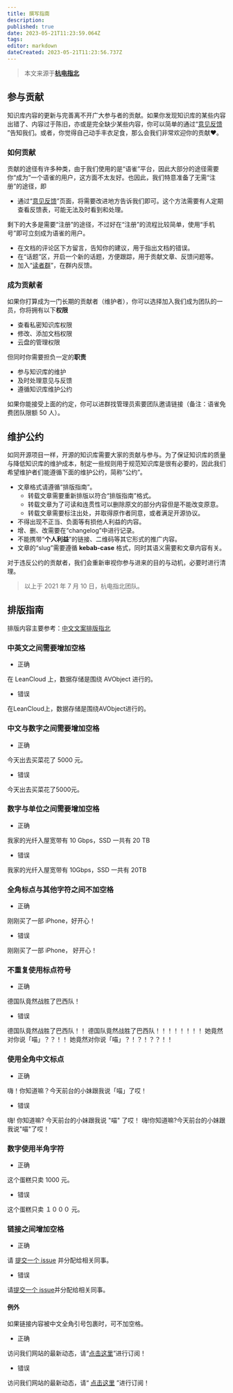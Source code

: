 ```yaml
---
title: 撰写指南
description: 
published: true
date: 2023-05-21T11:23:59.064Z
tags: 
editor: markdown
dateCreated: 2023-05-21T11:23:56.737Z
---
```


> 本文来源于[**杭电指北**](https://www.yuque.com/hduer/guide)

## 参与贡献

知识库内容的更新与完善离不开广大参与者的贡献。如果你发现知识库的某些内容出错了、内容过于陈旧，亦或是完全缺少某些内容，你可以简单的通过“[意见反馈](https://www.yuque.com/hduer/guide/feedback)
”告知我们。或者，你觉得自己动手丰衣足食，那么会我们非常欢迎你的贡献❤。

### 如何贡献

贡献的途径有许多种类，由于我们使用的是“语雀”平台，因此大部分的途径需要你“成为”一个语雀的用户，这方面不太友好。也因此，我们特意准备了无需“注册”的途径，即

- 通过“[意见反馈](https://www.yuque.com/hduer/guide/feedback)”页面，将需要改进地方告诉我们即可。这个方法需要有人定期查看反馈表，可能无法及时看到和处理。

剩下的大多是需要“注册”的途径，不过好在“注册”的流程比较简单，使用“手机号”即可立刻成为语雀的用户。

- 在文档的评论区下方留言，告知你的建议，用于指出文档的错误。
- 在“话题”区，开启一个新的话题，方便跟踪，用于贡献文章、反馈问题等。
- 加入“[读者群](https://www.yuque.com/hduer/guide/help)”，在群内反馈。

### 成为贡献者

如果你打算成为一门长期的贡献者（维护者），你可以选择加入我们成为团队的一员，你将拥有以下**权限**

- 查看私密知识库权限
- 修改、添加文档权限
- 云盘的管理权限

但同时你需要担负一定的**职责**

- 参与知识库的维护
- 及时处理意见与反馈
- 遵循知识库维护公约

如果你能接受上面的约定，你可以进群找管理员索要团队邀请链接（备注：语雀免费团队限额 50 人）。

## 维护公约

如同开源项目一样，开源的知识库需要大家的贡献与参与。为了保证知识库的质量与降低知识库的维护成本，制定一些规则用于规范知识库是很有必要的，因此我们希望维护者们能遵循下面的维护公约，简称“公约”。

- 文章格式请遵循“排版指南”。
    - 转载文章需要重新排版以符合“排版指南”格式。
    - 转载文章为了可读和连贯性可以删除原文的部分内容但是不能改变原意。
    - 转载文章需要标注出处，并取得原作者同意，或者满足开源协议。
- 不得出现不正当、负面等有损他人利益的内容。
- 增、删、改需要在“changelog”中进行记录。
- 不能携带“**个人利益**”的链接、二维码等其它形式的推广内容。
- 文章的“slug”需要遵循 **kebab-case** 格式，同时其语义需要和文章内容有关。

对于违反公约的贡献者，我们会重新审视你参与进来的目的与动机，必要时进行清理。
> 以上于 2021 年 7 月 10 日，杭电指北团队。

## 排版指南

排版内容主要参考：[中文文案排版指北](中文文案排版指北)

### 中英文之间需要增加空格

- 正确

在 LeanCloud 上，数据存储是围绕 AVObject 进行的。

- 错误

在LeanCloud上，数据存储是围绕AVObject进行的。

### 中文与数字之间需要增加空格

- 正确

今天出去买菜花了 5000 元。

- 错误

今天出去买菜花了5000元。

### 数字与单位之间需要增加空格

- 正确

我家的光纤入屋宽带有 10 Gbps，SSD 一共有 20 TB

- 错误

我家的光纤入屋宽带有 10Gbps，SSD 一共有 20TB

### 全角标点与其他字符之间不加空格

- 正确

刚刚买了一部 iPhone，好开心！

- 错误

刚刚买了一部 iPhone， 好开心！

### 不重复使用标点符号

- 正确

德国队竟然战胜了巴西队！

- 错误

德国队竟然战胜了巴西队！！
德国队竟然战胜了巴西队！！！！！！！！
她竟然对你说「喵」？？！！
她竟然对你说「喵」？！？！？？！！

### 使用全角中文标点

- 正确

嗨！你知道嘛？今天前台的小妹跟我说「喵」了哎！

- 错误

嗨! 你知道嘛? 今天前台的小妹跟我说 "喵" 了哎！
嗨!你知道嘛?今天前台的小妹跟我说"喵"了哎！

### 数字使用半角字符

- 正确

这个蛋糕只卖 1000 元。

- 错误

这个蛋糕只卖 １０００ 元。

### 链接之间增加空格

- 正确

请 [提交一个 issue](https://github.com/sparanoid/chinese-copywriting-guidelines/blob/master/README.zh-CN.md#) 并分配给相关同事。

- 错误

请[提交一个 issue](https://github.com/sparanoid/chinese-copywriting-guidelines/blob/master/README.zh-CN.md#)并分配给相关同事。

#### 例外

如果链接内容被中文全角引号包裹时，可不加空格。

- 正确

访问我们网站的最新动态，请“[点击这里](#)”进行订阅！

- 错误

访问我们网站的最新动态，请“ [点击这里](#) ”进行订阅！
